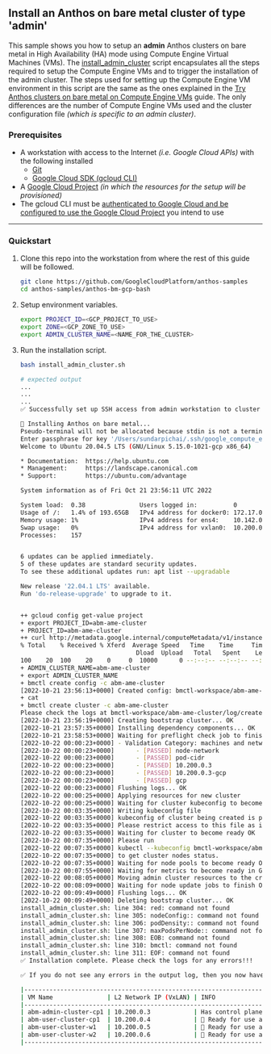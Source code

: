 ## Install an Anthos on bare metal cluster of type 'admin'

This sample shows you how to setup an **admin** Anthos clusters on bare metal
in High Availability (HA) mode using Compute Engine Virtual Machines (VMs). The
[install_admin_cluster](/anthos-bm-gcp-bash/install_admin_cluster.sh) script
encapsulates all the steps required to setup the Compute Engine VMs and to
trigger the installation of the admin cluster. The steps used for setting up the
Compute Engine VM environment in this script are the same as the ones explained
in the [Try Anthos clusters on bare metal on Compute Engine VMs](https://cloud.google.com/anthos/clusters/docs/bare-metal/latest/try/gce-vms) guide. The only differences are the number
of Compute Engine VMs used and the cluster configuration file
_(which is specific to an admin cluster)_.

### Prerequisites

- A workstation with access to the Internet _(i.e. Google Cloud APIs)_ with the following installed
  - [Git](https://git-scm.com/)
  - [Google Cloud SDK (gcloud CLI)](https://cloud.google.com/sdk/docs/install)
- A [Google Cloud Project](https://console.cloud.google.com/cloud-resource-manager?_ga=2.187862184.1029435410.1614837439-1338907320.1614299892) _(in which the resources for the setup will be provisioned)_
- The gcloud CLI must be [authenticated to Google Cloud and be configured to use
  the Google Cloud Project](https://cloud.google.com/sdk/gcloud/reference/init) you intend to use
---
### Quickstart

1. Clone this repo into the workstation from where the rest of this guide will
   be followed.

    ```sh
    git clone https://github.com/GoogleCloudPlatform/anthos-samples
    cd anthos-samples/anthos-bm-gcp-bash
    ```

2. Setup environment variables.
    ```sh
    export PROJECT_ID=<GCP_PROJECT_TO_USE>
    export ZONE=<GCP_ZONE_TO_USE>
    export ADMIN_CLUSTER_NAME=<NAME_FOR_THE_CLUSTER>
    ```

3. Run the installation script.

    ```sh
    bash install_admin_cluster.sh
    ```
    ```sh
    # expected output
    ...
    ...
    ...
    ✅ Successfully set up SSH access from admin workstation to cluster node VMs.

    🔄 Installing Anthos on bare metal...
    Pseudo-terminal will not be allocated because stdin is not a terminal.
    Enter passphrase for key '/Users/sundarpichai/.ssh/google_compute_engine':
    Welcome to Ubuntu 20.04.5 LTS (GNU/Linux 5.15.0-1021-gcp x86_64)

    * Documentation:  https://help.ubuntu.com
    * Management:     https://landscape.canonical.com
    * Support:        https://ubuntu.com/advantage

    System information as of Fri Oct 21 23:56:11 UTC 2022

    System load:  0.38               Users logged in:          0
    Usage of /:   1.4% of 193.65GB   IPv4 address for docker0: 172.17.0.1
    Memory usage: 1%                 IPv4 address for ens4:    10.142.0.2
    Swap usage:   0%                 IPv4 address for vxlan0:  10.200.0.2
    Processes:    157


    6 updates can be applied immediately.
    5 of these updates are standard security updates.
    To see these additional updates run: apt list --upgradable

    New release '22.04.1 LTS' available.
    Run 'do-release-upgrade' to upgrade to it.


    ++ gcloud config get-value project
    + export PROJECT_ID=abm-ame-cluster
    + PROJECT_ID=abm-ame-cluster
    ++ curl http://metadata.google.internal/computeMetadata/v1/instance/attributes/cluster_id -H 'Metadata-Flavor: Google'
    % Total    % Received % Xferd  Average Speed   Time    Time     Time  Current
                                    Dload  Upload   Total   Spent    Left  Speed
    100    20  100    20    0     0  10000      0 --:--:-- --:--:-- --:--:-- 10000
    + ADMIN_CLUSTER_NAME=abm-ame-cluster
    + export ADMIN_CLUSTER_NAME
    + bmctl create config -c abm-ame-cluster
    [2022-10-21 23:56:13+0000] Created config: bmctl-workspace/abm-ame-cluster/abm-ame-cluster.yaml
    + cat
    + bmctl create cluster -c abm-ame-cluster
    Please check the logs at bmctl-workspace/abm-ame-cluster/log/create-cluster-20221021-235613/create-cluster.log
    [2022-10-21 23:56:19+0000] Creating bootstrap cluster... OK
    [2022-10-21 23:57:35+0000] Installing dependency components... OK
    [2022-10-21 23:58:53+0000] Waiting for preflight check job to finish... OK
    [2022-10-22 00:00:23+0000] - Validation Category: machines and network
    [2022-10-22 00:00:23+0000]      - [PASSED] node-network
    [2022-10-22 00:00:23+0000]      - [PASSED] pod-cidr
    [2022-10-22 00:00:23+0000]      - [PASSED] 10.200.0.3
    [2022-10-22 00:00:23+0000]      - [PASSED] 10.200.0.3-gcp
    [2022-10-22 00:00:23+0000]      - [PASSED] gcp
    [2022-10-22 00:00:23+0000] Flushing logs... OK
    [2022-10-22 00:00:25+0000] Applying resources for new cluster
    [2022-10-22 00:00:25+0000] Waiting for cluster kubeconfig to become ready OK
    [2022-10-22 00:03:35+0000] Writing kubeconfig file
    [2022-10-22 00:03:35+0000] kubeconfig of cluster being created is present at bmctl-workspace/abm-ame-cluster/abm-ame-cluster-kubeconfig
    [2022-10-22 00:03:35+0000] Please restrict access to this file as it contains authentication credentials of your cluster.
    [2022-10-22 00:03:35+0000] Waiting for cluster to become ready OK
    [2022-10-22 00:07:35+0000] Please run
    [2022-10-22 00:07:35+0000] kubectl --kubeconfig bmctl-workspace/abm-ame-cluster/abm-ame-cluster-kubeconfig get nodes
    [2022-10-22 00:07:35+0000] to get cluster nodes status.
    [2022-10-22 00:07:35+0000] Waiting for node pools to become ready OK
    [2022-10-22 00:07:55+0000] Waiting for metrics to become ready in GCP OK
    [2022-10-22 00:08:05+0000] Moving admin cluster resources to the created admin cluster
    [2022-10-22 00:08:09+0000] Waiting for node update jobs to finish OK
    [2022-10-22 00:09:49+0000] Flushing logs... OK
    [2022-10-22 00:09:49+0000] Deleting bootstrap cluster... OK
    install_admin_cluster.sh: line 304: red: command not found
    install_admin_cluster.sh: line 305: nodeConfig:: command not found
    install_admin_cluster.sh: line 306: podDensity:: command not found
    install_admin_cluster.sh: line 307: maxPodsPerNode:: command not found
    install_admin_cluster.sh: line 308: EOB: command not found
    install_admin_cluster.sh: line 310: bmctl: command not found
    install_admin_cluster.sh: line 311: EOF: command not found
    ✅ Installation complete. Please check the logs for any errors!!!

    ✅ If you do not see any errors in the output log, then you now have the following setup:

    |---------------------------------------------------------------------------------------------------------|
    | VM Name               | L2 Network IP (VxLAN) | INFO                                                    |
    |---------------------------------------------------------------------------------------------------------|
    | abm-admin-cluster-cp1 | 10.200.0.3            | Has control plane of admin cluster running inside       |
    | abm-user-cluster-cp1  | 10.200.0.4            | 🌟 Ready for use as control plane for the user cluster  |
    | abm-user-cluster-w1   | 10.200.0.5            | 🌟 Ready for use as worker for the user cluster         |
    | abm-user-cluster-w2   | 10.200.0.6            | 🌟 Ready for use as worker for the user cluster         |
    |---------------------------------------------------------------------------------------------------------|
    ```
